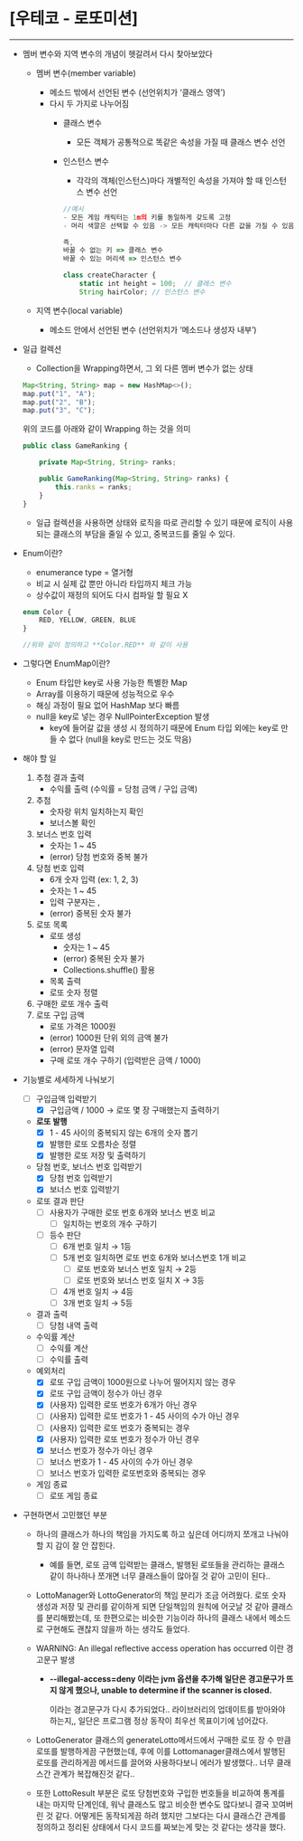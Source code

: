 # [우테코 - 로또미션]

---

- 멤버 변수와 지역 변수의 개념이 헷갈려서 다시 찾아보았다
    - 멤버 변수(member variable)
        - 메소드 밖에서 선언된 변수 (선언위치가 ‘클래스 영역’)
        - 다시 두 가지로 나누어짐
            - 클래스 변수
                - 모든 객체가 공통적으로 똑같은 속성을 가질 때 클래스 변수 선언
            - 인스턴스 변수
                - 각각의 객체(인스턴스)마다 개별적인 속성을 가져야 할 때 인스턴스 변수 선언

                ```jsx
                //예시
                - 모든 게임 캐릭터는 1m의 키를 동일하게 갖도록 고정
                - 머리 색깔은 선택할 수 있음 -> 모든 캐릭터마다 다른 값을 가질 수 있음
                
                즉, 
                바꿀 수 없는 키 => 클래스 변수
                바꿀 수 있는 머리색 => 인스턴스 변수
                
                class createCharacter {
                	static int height = 100;  // 클래스 변수
                	String hairColor; // 인스턴스 변수
                
                ```

    - 지역 변수(local variable)
        - 메소드 안에서 선언된 변수 (선언위치가 ‘메소드나 생성자 내부’)
- 일급 컬렉션
    - Collection을 Wrapping하면서, 그 외 다른 멤버 변수가 없는 상태

    ```jsx
    Map<String, String> map = new HashMap<>();
    map.put("1", "A");
    map.put("2", "B");
    map.put("3", "C");
    ```

  위의 코드를 아래와 같이 Wrapping 하는 것을 의미

    ```jsx
    public class GameRanking {
    
        private Map<String, String> ranks;
    
        public GameRanking(Map<String, String> ranks) {
            this.ranks = ranks;
        }
    }
    ```

    - 일급 컬렉션을 사용하면 상태와 로직을 따로 관리할 수 있기 때문에 로직이 사용되는 클래스의 부담을 줄일 수 있고, 중복코드를 줄일 수 있다.

- Enum이란?
    - enumerance type = 열거형
    - 비교 시 실제 값 뿐만 아니라 타입까지 체크 가능
    - 상수값이 재정의 되어도 다시 컴파일 할 필요 X

    ```jsx
    enum Color {
    	RED, YELLOW, GREEN, BLUE
    }
    
    //위와 같이 정의하고 **Color.RED** 와 같이 사용
    ```

- 그렇다면 EnumMap이란?
    - Enum 타입만 key로 사용 가능한 특별한 Map
    - Array를 이용하기 때문에 성능적으로 우수
    - 해싱 과정이 필요 없어 HashMap 보다 빠름
    - null을 key로 넣는 경우 NullPointerException 발생
        - key에 들어갈 값을 생성 시 정의하기 때문에 Enum 타입 외에는 key로 만들 수 없다 (null을 key로 만드는 것도 막음)

- 해야 할 일
    1. 추첨 결과 출력
        - 수익률 출력 (수익률 = 당첨 금액 / 구입 금액)
    2. 추첨
        - 숫자랑 위치 일치하는지 확인
        - 보너스볼 확인
    3. 보너스 번호 입력
        - 숫자는 1 ~ 45
        - (error) 당첨 번호와 중복 불가
    4. 당첨 번호 입력
        - 6개 숫자 입력 (ex: 1, 2, 3)
        - 숫자는 1 ~ 45
        - 입력 구분자는 ,
        - (error) 중복된 숫자 불가
    5. 로또 목록
        - 로또 생성
            - 숫자는 1 ~ 45
            - (error) 중복된 숫자 불가
            - Collections.shuffle() 활용
        - 목록 출력
        - 로또 숫자 정렬
    6. 구매한 로또 개수 출력
    7. 로또 구입 금액
        - 로또 가격은 1000원
        - (error) 1000원 단위 외의 금액 불가
        - (error) 문자열 입력
        - 구매 로또 개수 구하기 (입력받은 금액 / 1000)
- 기능별로 세세하게 나눠보기
    - [ ]  구입금액 입력받기
        - [x]  구입금액 / 1000 → 로또 몇 장 구매했는지 출력하기
    - **로또 발행**
        - [x]  1 - 45 사이의 중복되지 않는 6개의 숫자 뽑기
        - [x]  발행한 로또 오름차순 정렬
        - [x]  발행한 로또 저장 및 출력하기
    - 당첨 번호, 보너스 번호 입력받기
        - [x]  당첨 번호 입력받기
        - [x]  보너스 번호 입력받기
    - 로또 결과 판단
        - [ ]  사용자가 구매한 로또 번호 6개와 보너스 번호 비교
            - [ ]  일치하는 번호의 개수 구하기
        - [ ]  등수 판단
            - [ ]  6개 번호 일치 → 1등
            - [ ]  5개 번호 일치하면 로또 번호 6개와 보너스번호 1개 비교
                - [ ]  로또 번호와 보너스 번호 일치 → 2등
                - [ ]  로또 번호와 보너스 번호 일치 X → 3등
            - [ ]  4개 번호 일치 → 4등
            - [ ]  3개 번호 일치 → 5등
    - 결과 출력
        - [ ]  당첨 내역 출력
    - 수익률 계산
        - [ ]  수익률 계산
        - [ ]  수익률 출력
    - 예외처리
        - [x]  로또 구입 금액이 1000원으로 나누어 떨어지지 않는 경우
        - [x]  로또 구입 금액이 정수가 아닌 경우
        - [x]  (사용자) 입력한 로또 번호가 6개가 아닌 경우
        - [ ]  (사용자) 입력한 로또 번호가 1 - 45 사이의 수가 아닌 경우
        - [ ]  (사용자) 입력한 로또 번호가 중복되는 경우
        - [x]  (사용자) 입력한 로또 번호가 정수가 아닌 경우
        - [x]  보너스 번호가 정수가 아닌 경우
        - [ ]  보너스 번호가 1 - 45 사이의 수가 아닌 경우
        - [ ]  보너스 번호가 입력한 로또번호와 중복되는 경우
    - 게임 종료
        - [ ]  로또 게임 종료
- 구현하면서 고민했던 부분
    - 하나의 클래스가 하나의 책임을 가지도록 하고 싶은데 어디까지 쪼개고 나눠야 할 지 감이 잘 안 잡힌다.
        - 예를 들면, 로또 금액 입력받는 클래스, 발행된 로또들을 관리하는 클래스 같이 하나하나 쪼개면 너무 클래스들이 많아질 것 같아 고민이 된다..
    - LottoManager와 LottoGenerator의 책임 분리가 조금 어려웠다. 로또 숫자 생성과 저장 및 관리를 같이하게 되면 단일책임의 원칙에 어긋날 것 같아 클래스를 분리해봤는데, 또 한편으로는 비슷한 기능이라 하나의 클래스 내에서 메소드로 구현해도 괜찮지 않을까 하는 생각도 들었다.
    - WARNING: An illegal reflective access operation has occurred 이란 경고문구 발생
        - **--illegal-access=deny 이라는 jvm 옵션을 추가해 일단은 경고문구가 뜨지 않게 했으나,
          unable to determine if the scanner is closed.**

          이라는 경고문구가 다시 추가되었다.. 라이브러리의 업데이트를 받아와야 하는지,, 일단은 프로그램 정상 동작이 최우선 목표이기에 넘어갔다.

    - LottoGenerator 클래스의 generateLotto메서드에서 구매한 로또 장 수 만큼 로또를 발행하게끔 구현했는데, 후에 이를 Lottomanager클래스에서 발행된 로또를 관리하게끔 메서드를 끌어와 사용하다보니 에러가 발생했다.. 너무 클래스간 관계가 복잡해진것 같다..
    - 또한 LottoResult 부분은 로또 당첨번호와 구입한 번호들을 비교하여 통계를 내는 마지막 단계인데, 워낙 클래스도 많고 비슷한 변수도 많다보니 결국 꼬여버린 것 같다. 어떻게든 동작되게끔 하려 했지만 그보다는 다시 클래스간 관계를 정의하고 정리된 상태에서 다시 코드를 짜보는게 맞는 것 같다는 생각을 했다.